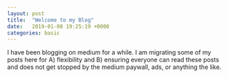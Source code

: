 ```yaml
---
layout: post
title:  "Welcome to my Blog"
date:   2019-01-08 19:25:19 +0000
categories: basic
---
```


I have been blogging on medium for a while. I am migrating some of my posts here for A) flexibility and B) ensuring everyone can read these posts and does not get stopped by the medium paywall, ads, or anything the like.
